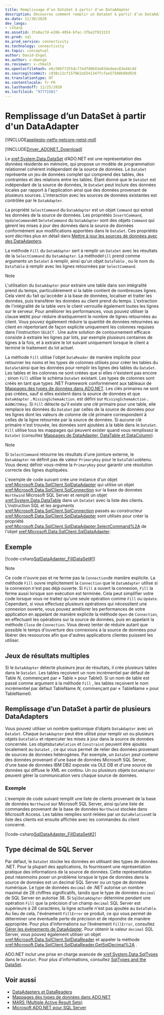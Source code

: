 ```yaml
---
title: Remplissage d’un DataSet à partir d'un DataAdapter
description: Découvrez comment remplir un DataSet à partir d’un DataAdapter dans ADO.NET, ce qui fournit un modèle de programmation relationnel cohérent, indépendant de la source de données.
ms.date: 11/30/2020
dev_langs:
- csharp
ms.assetid: 3fa0ac7d-e266-4954-bfac-3fbe2f913153
ms.prod: sql
ms.prod_service: connectivity
ms.technology: connectivity
ms.topic: conceptual
author: David-Engel
ms.author: v-daenge
ms.reviewer: v-chmalh
ms.openlocfilehash: e6c50bf7255dc77edfd0b93e03dedeec83ed4c4d
ms.sourcegitcommit: c938c12cf157962a5541347fcfae57588b90d929
ms.translationtype: HT
ms.contentlocale: fr-FR
ms.lasthandoff: 12/25/2020
ms.locfileid: "97771501"
---
```

# <a name="populate-a-dataset-from-a-dataadapter"></a>Remplissage d’un DataSet à partir d'un DataAdapter

[!INCLUDE[appliesto-netfx-netcore-netst-md](../../includes/appliesto-netfx-netcore-netst-md.md)]

[!INCLUDE[Driver_ADONET_Download](../../includes/driver_adonet_download.md)]

Le <xref:System.Data.DataSet> d’ADO.NET est une représentation des données résidente en mémoire, qui propose un modèle de programmation relationnel cohérent indépendant de la source de données. Le `DataSet` représente un jeu de données complet qui comprend des tables, des contraintes et des relations entre les tables. Étant donné que le `DataSet` est indépendant de la source de données, le `DataSet` peut inclure des données locales par rapport à l'application ainsi que des données provenant de plusieurs sources. L'interaction avec les sources de données existantes est contrôlée par le `DataAdapter`.

La propriété `SelectCommand` du `DataAdapter` est un objet `Command` qui extrait les données de la source de données. Les propriétés `InsertCommand`, `UpdateCommand`et `DeleteCommand` du `DataAdapter` sont des objets `Command` qui gèrent les mises à jour des données dans la source de données conformément aux modifications apportées dans le `DataSet`. Ces propriétés sont décrites plus en détail dans [Mettre à jour les sources de données avec des DataAdapters](update-data-sources-with-dataadapters.md).

La méthode `Fill` du `DataAdapter` sert à remplir un `DataSet` avec les résultats de la `SelectCommand` du `DataAdapter`. La méthode`Fill` prend comme arguments un `DataSet` à remplir, ainsi qu'un objet `DataTable` , ou le nom du `DataTable` à remplir avec les lignes retournées par `SelectCommand`.

> [!NOTE]
> L'utilisation du `DataAdapter` pour extraire une table dans son intégralité prend du temps, particulièrement si la table contient de nombreuses lignes. Cela vient du fait qu'accéder à la base de données, localiser et traiter les données, puis transférer les données au client prend du temps. L'extraction de l'intégralité de la table vers le client verrouille également toutes les lignes sur le serveur. Pour améliorer les performances, vous pouvez utiliser la clause `WHERE` pour réduire drastiquement le nombre de lignes retournées au client. Vous pouvez également réduire la quantité de données retournées au client en répertoriant de façon explicite uniquement les colonnes requises dans l'instruction `SELECT` . Une autre solution de contournement efficace consiste à extraire les lignes par lots, par exemple plusieurs centaines de lignes à la fois, et à extraire le lot suivant uniquement lorsque le client a terminé le traitement du lot actuel.

La méthode `Fill` utilise l'objet `DataReader` de manière implicite pour retourner les noms et les types de colonnes utilisés pour créer les tables du `DataSet`ainsi que les données pour remplir les lignes des tables du `DataSet`. Les tables et les colonnes ne sont créées que si elles n'existent pas encore ; sinon `Fill` utilise le schéma `DataSet` existant. Les types de colonnes sont créés en tant que types .NET Framework conformément aux tableaux de [Mappages des types de données dans ADO.NET](data-type-mappings-ado-net.md). Les clés primaires ne sont pas créées, sauf si elles existent dans la source de données et que `DataAdapter` **.** `MissingSchemaAction`. est défini sur `MissingSchemaAction` **.** `AddWithKey`. Si `Fill` détecte qu'il existe une clé primaire pour une table, elle remplace les données du `DataSet` par celles de la source de données pour les lignes dont les valeurs de colonne de clé primaire correspondent à celles de la ligne retournée par la source de données. Si aucune clé primaire n'est trouvée, les données sont ajoutées à la table dans le `DataSet`. `Fill` utilise tous les mappages qui peuvent exister quand vous remplissez le `DataSet` (consultez [Mappages de DataAdapter, DataTable et DataColumn](dataadapter-datatable-datacolumn-mappings.md)).

> [!NOTE]
> Si `SelectCommand` retourne les résultats d'une jointure externe, le `DataAdapter` ne définit pas de valeur `PrimaryKey` pour le `DataTable`obtenu. Vous devez définir vous-même la `PrimaryKey` pour garantir une résolution correcte des lignes dupliquées.

L'exemple de code suivant crée une instance d'un objet <xref:Microsoft.Data.SqlClient.SqlDataAdapter> qui utilise un objet <xref:Microsoft.Data.SqlClient.SqlConnection> sur la base de données `Northwind` Microsoft SQL Server et remplit un objet <xref:System.Data.DataTable> dans un `DataSet` avec la liste des clients. L'instruction SQL et les arguments <xref:Microsoft.Data.SqlClient.SqlConnection> passés au constructeur <xref:Microsoft.Data.SqlClient.SqlDataAdapter> sont utilisés pour créer la propriété <xref:Microsoft.Data.SqlClient.SqlDataAdapter.SelectCommand%2A> de l'objet <xref:Microsoft.Data.SqlClient.SqlDataAdapter>.

## <a name="example"></a>Exemple

[!code-csharp[SqlDataAdapter_FillDataSet#1](~/../sqlclient/doc/samples/SqlDataAdapter_FillDataSet.cs#1)]

> [!NOTE]
> Ce code n'ouvre pas et ne ferme pas la `Connection`de manière explicite. La méthode `Fill` ouvre implicitement la `Connection` que le `DataAdapter` utilise si la connexion n'est pas déjà ouverte. Si `Fill` a ouvert la connexion, `Fill` la ferme aussi lorsque son exécution est terminée. Cela peut simplifier votre code lorsque vous ne traitez qu'une seule opération comme `Fill` ou `Update`. Cependant, si vous effectuez plusieurs opérations qui nécessitent une connexion ouverte, vous pouvez améliorer les performances de votre application en appelant de manière explicite la méthode `Open` de `Connection`, en effectuant les opérations sur la source de données, puis en appelant la méthode `Close` de `Connection`. Vous devez tenter de réduire autant que possible le temps d'ouverture des connexions à la source de données pour libérer des ressources afin que d'autres applications clientes puissent les utiliser.

## <a name="multiple-result-sets"></a>Jeux de résultats multiples

Si le `DataAdapter` détecte plusieurs jeux de résultats, il crée plusieurs tables dans le `DataSet`. Les tables reçoivent un nom incrémentiel par défaut de Table *N*, commençant par « Table » pour Table0. Si un nom de table est passé comme argument à la méthode `Fill` , les tables reçoivent le nom incrémentiel par défaut TableName *N*, commençant par « TableName » pour TableName0.  
  
## <a name="populate-a-dataset-from-multiple-dataadapters"></a>Remplissage d’un DataSet à partir de plusieurs DataAdapters  

Vous pouvez utiliser un nombre quelconque d’objets `DataAdapter` avec un `DataSet`. Chaque `DataAdapter` peut être utilisé pour remplir un ou plusieurs objets `DataTable` et répercuter les mises à jour dans la source de données concernée. Les objets`DataRelation` et `Constraint` peuvent être ajoutés localement au `DataSet` , ce qui vous permet de relier des données provenant de sources de données hétérogènes. Par exemple, un `DataSet` peut contenir des données provenant d'une base de données Microsoft SQL Server, d'une base de données IBM DB2 exposée via OLE DB et d'une source de données qui diffuse le XML en continu. Un ou plusieurs objets `DataAdapter` peuvent gérer la communication vers chaque source de données.  
  
### <a name="example"></a>Exemple  

L’exemple de code suivant remplit une liste de clients provenant de la base de données `Northwind` sur Microsoft SQL Server, ainsi qu’une liste de commandes provenant de la base de données `Northwind` stockée dans Microsoft Access. Les tables remplies sont reliées par un `DataRelation`et la liste des clients est ensuite affichée avec les commandes du client concerné.

[!code-csharp[SqlDataAdapter_FillDataSet#2](~/../sqlclient/doc/samples/SqlDataAdapter_FillDataSet.cs#2)]

## <a name="sql-server-decimal-type"></a>Type décimal de SQL Server

Par défaut, le `DataSet` stocke les données en utilisant des types de données .NET. Pour la plupart des applications, ils fournissent une représentation pratique des informations de la source de données. Cette représentation peut néanmoins poser un problème lorsque le type de données dans la source de données est un decimal SQL Server ou un type de données numérique. Le type de données `decimal` de .NET autorise un nombre maximal de 28 chiffres significatifs, tandis que le type de données `decimal` de SQL Server en autorise 38. Si `SqlDataAdapter` détermine pendant une opération `Fill` que la précision d'un champ `decimal` SQL Server est supérieure à 28 caractères, la ligne actuelle n'est pas ajoutée au `DataTable`. Au lieu de cela, l'événement `FillError` se produit, ce qui vous permet de déterminer une éventuelle perte de précision et de répondre de manière appropriée. Pour plus d’informations sur l’événement `FillError`, consultez [Gérer les événements de DataAdapter](handle-dataadapter-events.md). Pour obtenir la valeur `decimal` SQL Server, vous pouvez également utiliser un objet <xref:Microsoft.Data.SqlClient.SqlDataReader> et appeler la méthode <xref:Microsoft.Data.SqlClient.SqlDataReader.GetSqlDecimal%2A> .

ADO.NET inclut une prise en charge avancée de <xref:System.Data.SqlTypes> dans le `DataSet`. Pour plus d'informations, consultez [SqlTypes and the DataSet](./sql/sqltypes-dataset.md).

## <a name="see-also"></a>Voir aussi

- [DataAdapters et DataReaders](dataadapters-datareaders.md)
- [Mappages des types de données dans ADO.NET](data-type-mappings-ado-net.md)
- [MARS (Multiple Active Result Sets)](./sql/multiple-active-result-sets-mars.md)
- [Microsoft ADO.NET pour SQL Server](microsoft-ado-net-sql-server.md)
